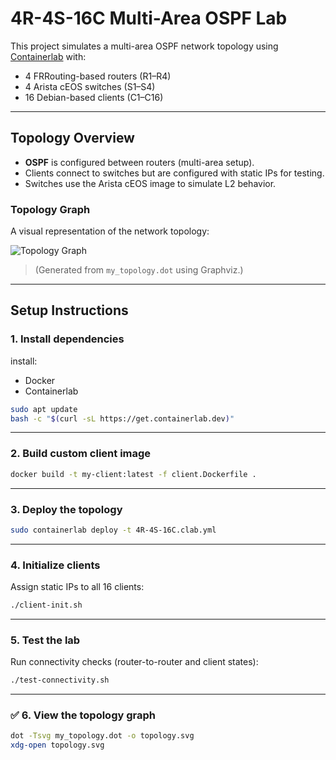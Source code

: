 # 4R-4S-16C Multi-Area OSPF Lab

This project simulates a multi-area OSPF network topology using [Containerlab](https://containerlab.dev/) with:
- 4 FRRouting-based routers (R1–R4)
- 4 Arista cEOS switches (S1–S4)
- 16 Debian-based clients (C1–C16)

---

##  Topology Overview

- **OSPF** is configured between routers (multi-area setup).
- Clients connect to switches but are configured with static IPs for testing.
- Switches use the Arista cEOS image to simulate L2 behavior.

###  Topology Graph

A visual representation of the network topology:

![Topology Graph](topology.svg)

> (Generated from `my_topology.dot` using Graphviz.)

---

##  Setup Instructions

###  1. Install dependencies

install:
- Docker
- Containerlab 

```bash
sudo apt update
bash -c "$(curl -sL https://get.containerlab.dev)"
```

---

###  2. Build custom client image

```bash
docker build -t my-client:latest -f client.Dockerfile .
```

---

###  3. Deploy the topology

```bash
sudo containerlab deploy -t 4R-4S-16C.clab.yml
```

---

###  4. Initialize clients

Assign static IPs to all 16 clients:

```bash
./client-init.sh
```

---

###  5. Test the lab

Run connectivity checks (router-to-router and client states):

```bash
./test-connectivity.sh
```

---

### ✅ 6. View the topology graph

```bash
dot -Tsvg my_topology.dot -o topology.svg
xdg-open topology.svg
```
